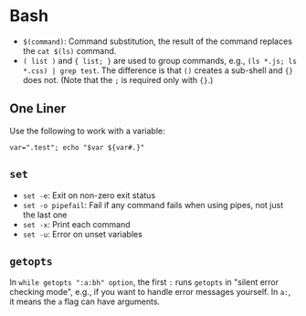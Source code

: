 # Bash

- `$(command)`: Command substitution, the result of the command replaces the  `cat $(ls)` command.
- `( list )` and `{ list; }` are used to group commands, e.g., `(ls *.js; ls *.css) | grep test`. The difference is that `()` creates a sub-shell and `{}` does not. (Note that the `;` is required only with `{}`.)

## One Liner

Use the following to work with a variable:

    var=".test"; echo "$var ${var#.}"

## `set`

- `set -e`: Exit on non-zero exit status
- `set -o pipefail`: Fail if any command fails when using pipes, not just the last one
- `set -x`: Print each command
- `set -u`: Error on unset variables

## `getopts`

In `while getopts ":a:bh" option`, the first `:` runs `getopts` in "silent error checking mode", e.g., if you want to handle error messages yourself. In `a:`, it means the `a` flag can have arguments.
